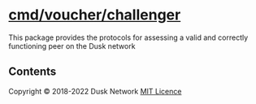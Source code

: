 # [cmd/voucher/challenger](./cmd/voucher/challenger)

This package provides the protocols for assessing a valid and correctly
functioning peer on the Dusk network

<!-- ToC start -->

## Contents

<!-- ToC end -->

Copyright © 2018-2022 Dusk Network
[MIT Licence](https://github.com/dusk-network/dusk-blockchain/blob/master/LICENSE)
